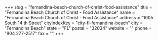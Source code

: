 +++
slug = "fernandina-beach-church-of-christ-food-assistance"
title = "Fernandina Beach Church of Christ - Food Assistance"
name = "Fernandina Beach Church of Christ - Food Assistance"
address = "1005 South 14 th Street"
cityIndexKey = "city-fl-fernandina-beach"
city = "Fernandina Beach"
state = "FL"
postal = "32034"
website = ""
phone = "904 277-2517"
fax = ""
+++
